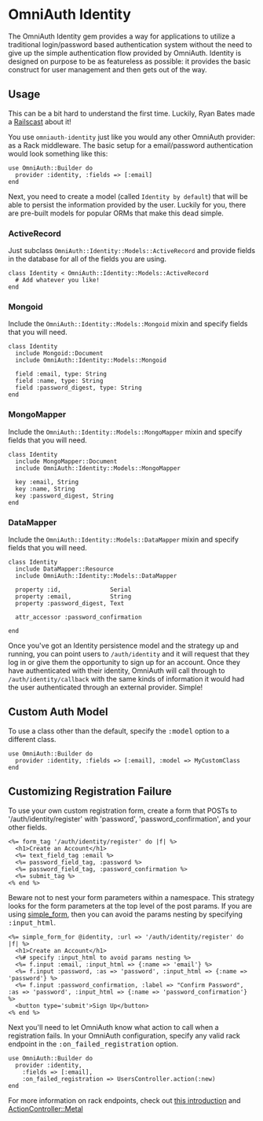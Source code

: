 # OmniAuth Identity

The OmniAuth Identity gem provides a way for applications to utilize a
traditional login/password based authentication system without the need
to give up the simple authentication flow provided by OmniAuth. Identity
is designed on purpose to be as featureless as possible: it provides the
basic construct for user management and then gets out of the way.

## Usage

This can be a bit hard to understand the first time. Luckily, Ryan Bates made
a [Railscast](http://railscasts.com/episodes/304-omniauth-identity) about it!

You use `omniauth-identity` just like you would any other OmniAuth provider: as a
Rack middleware. The basic setup for a email/password authentication would
look something like this:

    use OmniAuth::Builder do
      provider :identity, :fields => [:email]
    end

Next, you need to create a model (called `Identity by default`) that will be
able to persist the information provided by the user. Luckily for you, there
are pre-built models for popular ORMs that make this dead simple.

### ActiveRecord

Just subclass `OmniAuth::Identity::Models::ActiveRecord` and provide fields
in the database for all of the fields you are using.

    class Identity < OmniAuth::Identity::Models::ActiveRecord
      # Add whatever you like!
    end

### Mongoid

Include the `OmniAuth::Identity::Models::Mongoid` mixin and specify
fields that you will need.

    class Identity
      include Mongoid::Document
      include OmniAuth::Identity::Models::Mongoid

      field :email, type: String
      field :name, type: String
      field :password_digest, type: String
    end

### MongoMapper

Include the `OmniAuth::Identity::Models::MongoMapper` mixin and specify
fields that you will need.

    class Identity
      include MongoMapper::Document
      include OmniAuth::Identity::Models::MongoMapper

      key :email, String
      key :name, String
      key :password_digest, String
    end

### DataMapper

Include the `OmniAuth::Identity::Models::DataMapper` mixin and specify
fields that you will need.

    class Identity
      include DataMapper::Resource
      include OmniAuth::Identity::Models::DataMapper

      property :id,              Serial
      property :email,           String
      property :password_digest, Text

      attr_accessor :password_confirmation

    end

Once you've got an Identity persistence model and the strategy up and
running, you can point users to `/auth/identity` and it will request
that they log in or give them the opportunity to sign up for an account.
Once they have authenticated with their identity, OmniAuth will call
through to `/auth/identity/callback` with the same kinds of information
it would had the user authenticated through an external provider.
Simple!

## Custom Auth Model

To use a class other than the default, specify the <tt>:model</tt> option to a
different class.

    use OmniAuth::Builder do
      provider :identity, :fields => [:email], :model => MyCustomClass
    end

## Customizing Registration Failure

To use your own custom registration form, create a form that POSTs to
'/auth/identity/register' with 'password', 'password_confirmation', and your
other fields.

    <%= form_tag '/auth/identity/register' do |f| %>
      <h1>Create an Account</h1>
      <%= text_field_tag :email %>
      <%= password_field_tag, :password %>
      <%= password_field_tag, :password_confirmation %>
      <%= submit_tag %>
    <% end %>

Beware not to nest your form parameters within a namespace. This strategy
looks for the form parameters at the top level of the post params. If you are
using [simple\_form](https://github.com/plataformatec/simple_form), then you
can avoid the params nesting by specifying <tt>:input_html</tt>.

    <%= simple_form_for @identity, :url => '/auth/identity/register' do |f| %>
      <h1>Create an Account</h1>
      <%# specify :input_html to avoid params nesting %>
      <%= f.input :email, :input_html => {:name => 'email'} %>
      <%= f.input :password, :as => 'password', :input_html => {:name => 'password'} %>
      <%= f.input :password_confirmation, :label => "Confirm Password", :as => 'password', :input_html => {:name => 'password_confirmation'} %>
      <button type='submit'>Sign Up</button>
    <% end %>

Next you'll need to let OmniAuth know what action to call when a registration
fails. In your OmniAuth configuration, specify any valid rack endpoint in the
<tt>:on_failed_registration</tt> option.

    use OmniAuth::Builder do
      provider :identity,
        :fields => [:email],
        :on_failed_registration => UsersController.action(:new)
    end

For more information on rack endpoints, check out [this
introduction](http://library.edgecase.com/Rails/2011/01/04/rails-routing-and-rack-endpoints.html)
and
[ActionController::Metal](http://rubydoc.info/docs/rails/ActionController/Metal)
